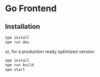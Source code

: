 # Go Frontend

## Installation

``` bash
npm install
npm run dev
```

or, for a production ready optimized version:

``` bash
npm install
npm run build
npm start
```
